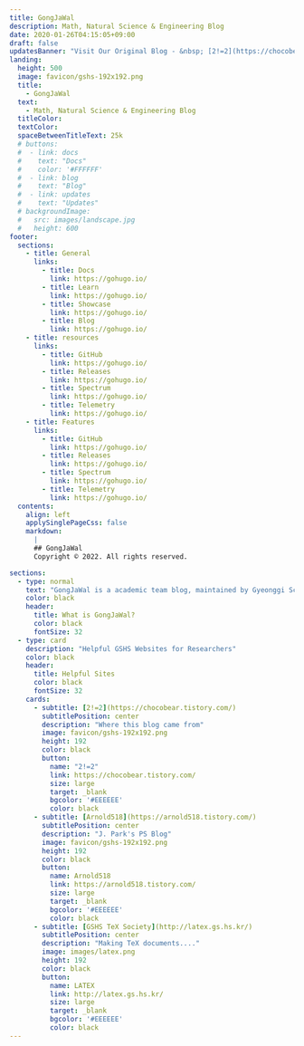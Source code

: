 ```yaml
---
title: GongJaWal
description: Math, Natural Science & Engineering Blog
date: 2020-01-26T04:15:05+09:00
draft: false
updatesBanner: "Visit Our Original Blog - &nbsp; [2!=2](https://chocobear.tistory.com/) &nbsp; Chocobear!"
landing:
  height: 500
  image: favicon/gshs-192x192.png
  title:
    - GongJaWal
  text:
    - Math, Natural Science & Engineering Blog
  titleColor:
  textColor:
  spaceBetweenTitleText: 25k
  # buttons:
  #  - link: docs
  #    text: "Docs"
  #    color: '#FFFFFF'
  #  - link: blog
  #    text: "Blog"
  #  - link: updates
  #    text: "Updates"
  # backgroundImage: 
  #   src: images/landscape.jpg
  #   height: 600
footer:
  sections:
    - title: General
      links:
        - title: Docs
          link: https://gohugo.io/
        - title: Learn
          link: https://gohugo.io/
        - title: Showcase
          link: https://gohugo.io/
        - title: Blog
          link: https://gohugo.io/
    - title: resources
      links:
        - title: GitHub
          link: https://gohugo.io/
        - title: Releases
          link: https://gohugo.io/
        - title: Spectrum
          link: https://gohugo.io/
        - title: Telemetry
          link: https://gohugo.io/
    - title: Features
      links:
        - title: GitHub
          link: https://gohugo.io/
        - title: Releases
          link: https://gohugo.io/
        - title: Spectrum
          link: https://gohugo.io/
        - title: Telemetry
          link: https://gohugo.io/
  contents: 
    align: left
    applySinglePageCss: false
    markdown:
      |
      ## GongJaWal
      Copyright © 2022. All rights reserved.

sections:
  - type: normal
    text: "GongJaWal is a academic team blog, maintained by Gyeonggi Science High School Students (37th)"
    color: black
    header: 
      title: What is GongJaWal?
      color: black
      fontSize: 32
  - type: card
    description: "Helpful GSHS Websites for Researchers"
    color: black
    header: 
      title: Helpful Sites
      color: black
      fontSize: 32
    cards:
      - subtitle: [2!=2](https://chocobear.tistory.com/)
        subtitlePosition: center
        description: "Where this blog came from"
        image: favicon/gshs-192x192.png
        height: 192
        color: black
        button: 
          name: "2!=2"
          link: https://chocobear.tistory.com/
          size: large
          target: _blank
          bgcolor: '#EEEEEE'
          color: black
      - subtitle: [Arnold518](https://arnold518.tistory.com/)
        subtitlePosition: center
        description: "J. Park's PS Blog"
        image: favicon/gshs-192x192.png
        height: 192
        color: black
        button: 
          name: Arnold518
          link: https://arnold518.tistory.com/
          size: large
          target: _blank
          bgcolor: '#EEEEEE'
          color: black
      - subtitle: [GSHS TeX Society](http://latex.gs.hs.kr/)
        subtitlePosition: center
        description: "Making TeX documents...."
        image: images/latex.png
        height: 192
        color: black
        button: 
          name: LATEX
          link: http://latex.gs.hs.kr/
          size: large
          target: _blank
          bgcolor: '#EEEEEE'
          color: black
---
```

